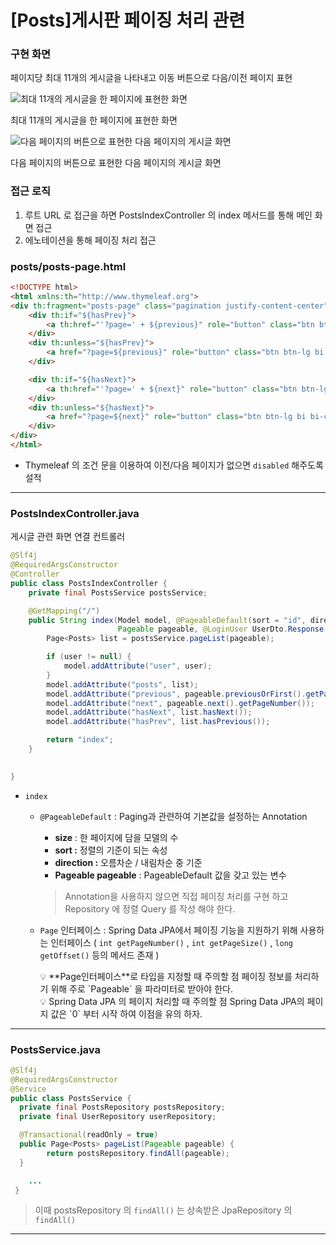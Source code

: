 # [Posts]게시판 페이징 처리 관련

### 구현 화면

페이지당 최대 11개의 게시글을 나타내고 이동 버튼으로 다음/이전 페이지 표현

![최대 11개의 게시글을 한 페이지에 표현한 화면](%5BPosts%5D%E1%84%80%E1%85%A6%E1%84%89%E1%85%B5%E1%84%91%E1%85%A1%E1%86%AB%20%E1%84%91%E1%85%A6%E1%84%8B%E1%85%B5%E1%84%8C%E1%85%B5%E1%86%BC%20%E1%84%8E%E1%85%A5%E1%84%85%E1%85%B5%20%E1%84%80%E1%85%AA%E1%86%AB%E1%84%85%E1%85%A7%E1%86%AB%20aea9acce7bfe4d0ca271e1c244c2870f/Untitled.png)

최대 11개의 게시글을 한 페이지에 표현한 화면

![다음 페이지의 버튼으로 표현한 다음 페이지의 게시글 화면](%5BPosts%5D%E1%84%80%E1%85%A6%E1%84%89%E1%85%B5%E1%84%91%E1%85%A1%E1%86%AB%20%E1%84%91%E1%85%A6%E1%84%8B%E1%85%B5%E1%84%8C%E1%85%B5%E1%86%BC%20%E1%84%8E%E1%85%A5%E1%84%85%E1%85%B5%20%E1%84%80%E1%85%AA%E1%86%AB%E1%84%85%E1%85%A7%E1%86%AB%20aea9acce7bfe4d0ca271e1c244c2870f/Untitled%201.png)

다음 페이지의 버튼으로 표현한 다음 페이지의 게시글 화면

### **접근 로직**

1. 루트 URL 로 접근을 하면 PostsIndexController 의 index 메서드를 통해 메인 화면 접근
2. 에노테이션을 통해 페이징 처리 접근 

### posts/posts-page.html

```html
<!DOCTYPE html>
<html xmlns:th="http://www.thymeleaf.org">
<div th:fragment="posts-page" class="pagination justify-content-center">
    <div th:if="${hasPrev}">
        <a th:href="'?page=' + ${previous}" role="button" class="btn btn-lg bi bi-caret-left-square-fill"></a>
    </div>
    <div th:unless="${hasPrev}">
        <a href="?page=${previous}" role="button" class="btn btn-lg bi bi-caret-left-square-fill disabled"></a>
    </div>

    <div th:if="${hasNext}">
        <a th:href="'?page=' + ${next}" role="button" class="btn btn-lg bi bi-caret-right-square-fill"></a>
    </div>
    <div th:unless="${hasNext}">
        <a href="?page=${next}" role="button" class="btn btn-lg bi bi-caret-right-square-fill disabled"></a>
    </div>
</div>
</html>

```

- Thymeleaf 의 조건 문을 이용하여 이전/다음 페이지가 없으면 `disabled` 해주도록 설적

---

### PostsIndexController.java

게시글 관련 화면 연결 컨트롤러

```java
@Slf4j
@RequiredArgsConstructor
@Controller
public class PostsIndexController {
    private final PostsService postsService;

    @GetMapping("/")
    public String index(Model model, @PageableDefault(sort = "id", direction = Sort.Direction.DESC)
                        Pageable pageable, @LoginUser UserDto.Response user) {
        Page<Posts> list = postsService.pageList(pageable);

        if (user != null) {
            model.addAttribute("user", user);
        }
        model.addAttribute("posts", list);
        model.addAttribute("previous", pageable.previousOrFirst().getPageNumber());
        model.addAttribute("next", pageable.next().getPageNumber());
        model.addAttribute("hasNext", list.hasNext());
        model.addAttribute("hasPrev", list.hasPrevious());

        return "index";
    }

  
}
```

- `index`
    - `@PageableDefault`
    : Paging과  관련하여 기본값을 설정하는 Annotation
        - **size** : 한 페이지에 담을 모델의 수
        - **sort :** 정렬의 기준이 되는 속성
        - **direction :** 오름차순 / 내림차순 중 기준
        - **Pageable pageable** : PageableDefault 값을 갖고 있는 변수
        
        > Annotation을 사용하지 않으면 직접 페이징 처리를 구현 하고 
        Repository 에 정렬 Query 를 작성 해야 한다.
        > 
    - `Page` 인터페이스
    :  Spring Data JPA에서 페이징 기능을 지원하기 위해 사용하는 인터페이스
     ( `int getPageNumber()` , `int getPageSize()` , `long getOffset()` 등의 메서드 존재 )
        
        <aside>
        💡 **Page인터페이스**로 타입을 지정할 때 주의할 점
        페이징 정보를 처리하기 위해 주로 `Pageable` 을 파라미터로 받아야 한다.
        
        </aside>
        
        <aside>
        💡 Spring Data JPA 의 페이지 처리할 때 주의할 점
        Spring Data JPA의 페이지 값은 `0` 부터 시작 하여 이점을 유의 하자.
        
        </aside>
        

---

### PostsService.java

```java
@Slf4j
@RequiredArgsConstructor
@Service
public class PostsService {
  private final PostsRepository postsRepository;
  private final UserRepository userRepository;

  @Transactional(readOnly = true)
  public Page<Posts> pageList(Pageable pageable) {
        return postsRepository.findAll(pageable);
  }

    ...
 }
```

> 이때 postsRepository 의 `findAll()` 는 상속받은 JpaRepository 의 `findAll()`
> 

---